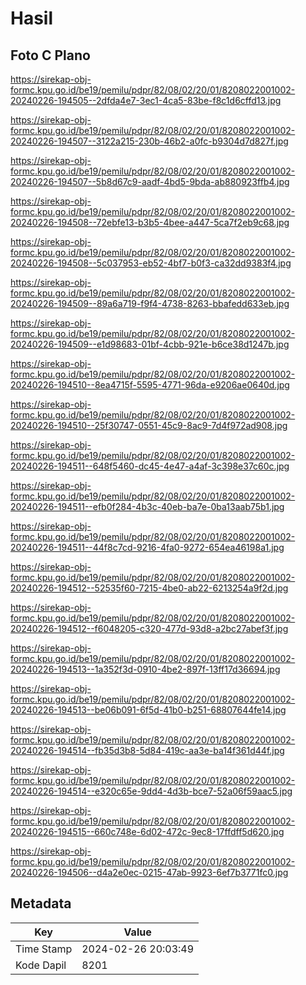 # Hasil

## Foto C Plano

https://sirekap-obj-formc.kpu.go.id/be19/pemilu/pdpr/82/08/02/20/01/8208022001002-20240226-194505--2dfda4e7-3ec1-4ca5-83be-f8c1d6cffd13.jpg

https://sirekap-obj-formc.kpu.go.id/be19/pemilu/pdpr/82/08/02/20/01/8208022001002-20240226-194507--3122a215-230b-46b2-a0fc-b9304d7d827f.jpg

https://sirekap-obj-formc.kpu.go.id/be19/pemilu/pdpr/82/08/02/20/01/8208022001002-20240226-194507--5b8d67c9-aadf-4bd5-9bda-ab880923ffb4.jpg

https://sirekap-obj-formc.kpu.go.id/be19/pemilu/pdpr/82/08/02/20/01/8208022001002-20240226-194508--72ebfe13-b3b5-4bee-a447-5ca7f2eb9c68.jpg

https://sirekap-obj-formc.kpu.go.id/be19/pemilu/pdpr/82/08/02/20/01/8208022001002-20240226-194508--5c037953-eb52-4bf7-b0f3-ca32dd9383f4.jpg

https://sirekap-obj-formc.kpu.go.id/be19/pemilu/pdpr/82/08/02/20/01/8208022001002-20240226-194509--89a6a719-f9f4-4738-8263-bbafedd633eb.jpg

https://sirekap-obj-formc.kpu.go.id/be19/pemilu/pdpr/82/08/02/20/01/8208022001002-20240226-194509--e1d98683-01bf-4cbb-921e-b6ce38d1247b.jpg

https://sirekap-obj-formc.kpu.go.id/be19/pemilu/pdpr/82/08/02/20/01/8208022001002-20240226-194510--8ea4715f-5595-4771-96da-e9206ae0640d.jpg

https://sirekap-obj-formc.kpu.go.id/be19/pemilu/pdpr/82/08/02/20/01/8208022001002-20240226-194510--25f30747-0551-45c9-8ac9-7d4f972ad908.jpg

https://sirekap-obj-formc.kpu.go.id/be19/pemilu/pdpr/82/08/02/20/01/8208022001002-20240226-194511--648f5460-dc45-4e47-a4af-3c398e37c60c.jpg

https://sirekap-obj-formc.kpu.go.id/be19/pemilu/pdpr/82/08/02/20/01/8208022001002-20240226-194511--efb0f284-4b3c-40eb-ba7e-0ba13aab75b1.jpg

https://sirekap-obj-formc.kpu.go.id/be19/pemilu/pdpr/82/08/02/20/01/8208022001002-20240226-194511--44f8c7cd-9216-4fa0-9272-654ea46198a1.jpg

https://sirekap-obj-formc.kpu.go.id/be19/pemilu/pdpr/82/08/02/20/01/8208022001002-20240226-194512--52535f60-7215-4be0-ab22-6213254a9f2d.jpg

https://sirekap-obj-formc.kpu.go.id/be19/pemilu/pdpr/82/08/02/20/01/8208022001002-20240226-194512--f6048205-c320-477d-93d8-a2bc27abef3f.jpg

https://sirekap-obj-formc.kpu.go.id/be19/pemilu/pdpr/82/08/02/20/01/8208022001002-20240226-194513--1a352f3d-0910-4be2-897f-13ff17d36694.jpg

https://sirekap-obj-formc.kpu.go.id/be19/pemilu/pdpr/82/08/02/20/01/8208022001002-20240226-194513--be06b091-6f5d-41b0-b251-68807644fe14.jpg

https://sirekap-obj-formc.kpu.go.id/be19/pemilu/pdpr/82/08/02/20/01/8208022001002-20240226-194514--fb35d3b8-5d84-419c-aa3e-ba14f361d44f.jpg

https://sirekap-obj-formc.kpu.go.id/be19/pemilu/pdpr/82/08/02/20/01/8208022001002-20240226-194514--e320c65e-9dd4-4d3b-bce7-52a06f59aac5.jpg

https://sirekap-obj-formc.kpu.go.id/be19/pemilu/pdpr/82/08/02/20/01/8208022001002-20240226-194515--660c748e-6d02-472c-9ec8-17ffdff5d620.jpg

https://sirekap-obj-formc.kpu.go.id/be19/pemilu/pdpr/82/08/02/20/01/8208022001002-20240226-194506--d4a2e0ec-0215-47ab-9923-6ef7b3771fc0.jpg


## Metadata

| Key        | Value               |
| ---------- | ------------------- |
| Time Stamp | 2024-02-26 20:03:49 |
| Kode Dapil | 8201                |



